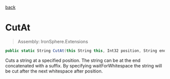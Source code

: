 ﻿

[back](/IronSphere.Extensions/types/StringExtension)

# CutAt

> Assembly: IronSphere.Extensions

```csharp
public static String CutAt(this String this, Int32 position, String endConcat, Boolean waitForWhitespace = false)
```

Cuts a string at a specified position. The string can be at the end concatenated with a suffix. By specifying waitForWhitespace the string will be cut after the next whitespace after position.

 